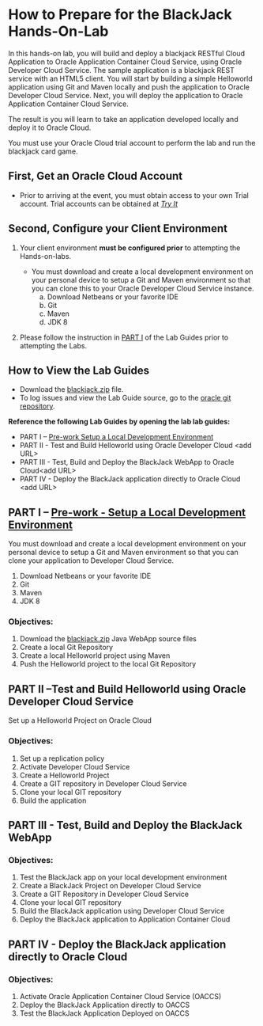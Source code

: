 # How to Prepare for the BlackJack Hands-On-Lab

In this hands-on lab, you will build and deploy a blackjack RESTful
Cloud Application to Oracle Application Container Cloud Service, using
Oracle Developer Cloud Service. The sample application is a blackjack
REST service with an HTML5 client. You will start by building a simple
Helloworld application using Git and Maven locally and push the
application to Oracle Developer Cloud Service. Next, you will deploy the
application to Oracle Application Container Cloud Service.

The result is you will learn to take an application developed locally
and deploy it to Oracle Cloud.

You must use your Oracle Cloud trial account to perform the lab and run
the blackjack card game.

## First, Get an Oracle Cloud Account

-   Prior to arriving at the event, you must obtain access to your own
    Trial account. Trial accounts can be obtained at [*Try
    It*](http://cloud.oracle.com/tryit)

## Second, Configure your Client Environment

1.  Your client environment **must be configured prior** to attempting
    the Hands-on-labs.

    -   You must download and create a local development environment on
        your personal device to setup a Git and Maven environment so
        that you can clone this to your Oracle Developer Cloud Service
        instance.  
            a. Download Netbeans or your favorite IDE  
            b. Git  
            c. Maven  
            d. JDK 8

2.  Please follow the instruction in [PART I](https://github.com/oracle/cloud-native-devops-workshop/blob/master/blackjack/PART%20I%20local-windows-setup.md) of the Lab Guides prior to attempting the Labs.

## How to View the Lab Guides

-   Download the [blackjack.zip](https://github.com/oracle/cloud-native-devops-workshop/blob/master/blackjack/BlackJack.zip) file.
-   To log issues and view the Lab Guide source, go to the [oracle git repository](https://github.com/oracle/cloud-native-devops-workshop).

**Reference the following Lab Guides by opening the lab lab guides:**

- PART I – [Pre-work Setup a Local Development Environment](https://github.com/oracle/cloud-native-devops-workshop/blob/master/blackjack/PART%20I%20local-windows-setup.md)
- PART II - Test and Build Helloworld using Oracle Developer Cloud &lt;add
URL&gt;
- PART III - Test, Build and Deploy the BlackJack WebApp to Oracle
Cloud&lt;add URL&gt;
- PART IV - Deploy the BlackJack application directly to Oracle Cloud
&lt;add URL&gt;

## PART I – [Pre-work - Setup a Local Development Environment](https://github.com/oracle/cloud-native-devops-workshop/blob/master/blackjack/PART%20I%20local-windows-setup.md)

You must download and create a local development environment on your
personal device to setup a Git and Maven environment so that you can
clone your application to Developer Cloud Service.  
1. Download Netbeans or your favorite IDE  
2. Git  
3. Maven  
4. JDK 8

### Objectives:

1. Download the [blackjack.zip](https://github.com/oracle/cloud-native-devops-workshop/blob/master/blackjack/BlackJack.zip) Java WebApp source files
2. Create a local Git Repository
3. Create a local Helloworld project using Maven
4. Push the Helloworld project to the local Git Repository

## PART II –Test and Build Helloworld using Oracle Developer Cloud Service

Set up a Helloworld Project on Oracle Cloud

### Objectives:

1.  Set up a replication policy
2.  Activate Developer Cloud Service
3.  Create a Helloworld Project
4.  Create a GIT repository in Developer Cloud Service
5.  Clone your local GIT repository
6.  Build the application

## PART III - Test, Build and Deploy the BlackJack WebApp

### Objectives:

1.  Test the BlackJack app on your local development environment
2.  Create a BlackJack Project on Developer Cloud Service
3.  Create a GIT Repository in Developer Cloud Service
4.  Clone your local GIT repository
5.  Build the BlackJack application using Developer Cloud Service
6.  Deploy the BlackJack application to Application Container Cloud

## PART IV - Deploy the BlackJack application directly to Oracle Cloud

### Objectives:

1.  Activate Oracle Application Container Cloud Service (OACCS)
2.  Deploy the BlackJack Application directly to OACCS
3.  Test the BlackJack Application Deployed on OACCS
